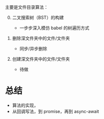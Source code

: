 主要是文件目录算法：

0. 二叉搜索树（BST）的构建

   - 一步步深入模仿 babel 的树遍历方式

1. 删除深文件夹中的文件/文件夹

   - 同步/异步删除

2. 创建深文件夹中的文件/文件夹
   - 待做

# 总结

- 算法的实现，
- 从回调写法，到 promise，再到 async-await
